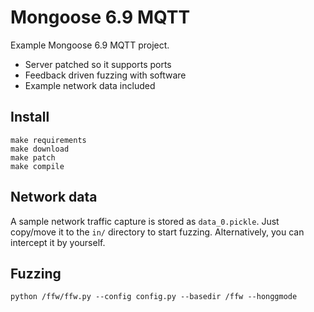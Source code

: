 # Mongoose 6.9 MQTT

Example Mongoose 6.9 MQTT project.
* Server patched so it supports ports
* Feedback driven fuzzing with software
* Example network data included

## Install

```
make requirements
make download
make patch
make compile
```

## Network data

A sample network traffic capture is stored as `data_0.pickle`.
Just copy/move it to the `in/` directory to start fuzzing.
Alternatively, you can intercept it by yourself.


## Fuzzing

```
python /ffw/ffw.py --config config.py --basedir /ffw --honggmode
```
